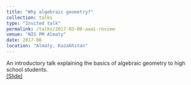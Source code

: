 ```yaml
---
title: "Why algebraic geometry?"
collection: talks
type: "Invited talk"
permalink: /talks/2017-03-08-aaai-review
venue: "NIS PM Almaty"
date: 2017-06
location: "Almaty, Kazakhstan"
---
```


An introductory talk explaining the basics of algebraic geometry to high school students.<br>
[[Slide]](http://lantaoyu.github.io/files/2017-03-08-aaai-review.pdf)
